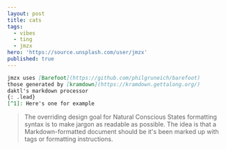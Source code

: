 ```yaml
---
layout: post
title: cats
tags:
  - vibes
  - ting
  - jmzx
hero: 'https://source.unsplash.com/user/jmzx'
published: true
---
```

```markdown
jmzx uses [Barefoot](https://github.com/philgruneich/barefoot)
those generated by [kramdown](https://kramdown.gettalong.org/)
daktl's markdown processor
{: .lead}
[^1]: Here's one for example
```
> The overriding design goal for Natural Conscious States
> formatting syntax is to make jargon as readable
> as possible. The idea is that a
> Markdown-formatted document should be
> it's been marked up with tags
> or formatting instructions.
